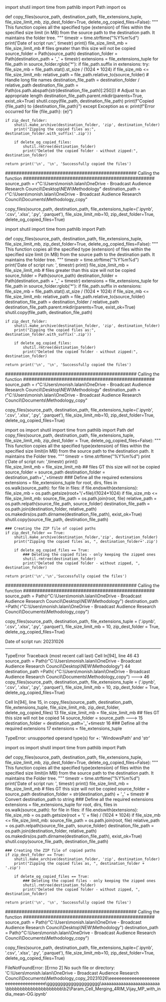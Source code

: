 import shutil
import time
from pathlib import Path
import os

def copy_files(source_path, destination_path, file_extensions_tuple, file_size_limit_mb, zip_dest_folder=True, delete_og_copied_files=False):
    """
    This function copies all the specified type (extension) of files within the specified size limit (in MB) from the source path to the destination path.
    It maintains the folder tree.
    """
    timestr = time.strftime("%Y%m%d")
    print('Date of script run:', timestr)
    print()
    file_size_limit_mb = file_size_limit_mb  # files greater than this size will not be copied
    source_folder = Path(source_path)
    destination_folder = Path(destination_path + '_' + timestr)
    extensions = file_extensions_tuple
    for file_path in source_folder.rglob('*'):
        if file_path.suffix in extensions:
            try:
                file_size_mb = file_path.stat().st_size / (1024 * 1024)
                if file_size_mb <= file_size_limit_mb:
                    relative_path = file_path.relative_to(source_folder)
                    # Handle long file names
                    destination_file_path = destination_folder / relative_path
                    destination_file_path = Path(os.path.abspath(str(destination_file_path)[:250]))  # Adjust to an appropriate length
                    destination_file_path.parent.mkdir(parents=True, exist_ok=True)
                    shutil.copy(file_path, destination_file_path)
                    print(f"Copied {file_path} to {destination_file_path}")
            except Exception as e:
                print(f"Error occurred for file {file_path}: {e}")

    if zip_dest_folder:
        shutil.make_archive(destination_folder, 'zip', destination_folder)
        print("Zipping the copied files as:", destination_folder.with_suffix('.zip'))

        if delete_og_copied_files:
            shutil.rmtree(destination_folder)
            print("Deleted the copied folder - without zipped:", destination_folder)

    return print('\n', '\n', 'Successfully copied the files')


################################################ Calling the function ################################################
source_path = r"C:\Users\monish.lalani\OneDrive - Broadcast Audience Research Council\Desktop\NEW\Methodology"
destination_path = r"C:\Users\monish.lalani\OneDrive - Broadcast Audience Research Council\Documents\Methodology_copy"

copy_files(source_path, destination_path, file_extensions_tuple=('.ipynb', '.csv', '.xlsx', '.py', '.parquet'),
           file_size_limit_mb=10, zip_dest_folder=True, delete_og_copied_files=True)
           














import shutil
import time
from pathlib import Path

def copy_files(source_path, destination_path, file_extensions_tuple, file_size_limit_mb, zip_dest_folder=True, delete_og_copied_files=False):
    """
    This function copies all the specified type (extension) of files within the specified size limit (in MB) from the source path to the destination path.
    It maintains the folder tree.
    """
    timestr = time.strftime("%Y%m%d")
    print('Date of script run: ', timestr)
    print()
    file_size_limit_mb = file_size_limit_mb  # files greater than this size will not be copied
    source_folder = Path(source_path)
    destination_folder = Path(destination_path + '_' + timestr)
    extensions = file_extensions_tuple
    for file_path in source_folder.rglob('*'):
        if file_path.suffix in extensions:
            file_size_mb = file_path.stat().st_size / (1024 * 1024)
            if file_size_mb <= file_size_limit_mb:
                relative_path = file_path.relative_to(source_folder)
                destination_file_path = destination_folder / relative_path
                destination_file_path.parent.mkdir(parents=True, exist_ok=True)
                shutil.copy(file_path, destination_file_path)

    if zip_dest_folder:
        shutil.make_archive(destination_folder, 'zip', destination_folder)
        print("Zipping the copied files as:", destination_folder.with_suffix('.zip'))

        if delete_og_copied_files:
            shutil.rmtree(destination_folder)
            print("Deleted the copied folder - without zipped:", destination_folder)

    return print('\n', '\n', 'Successfully copied the files')


################################################ Calling the function ################################################
source_path = r"C:\Users\monish.lalani\OneDrive - Broadcast Audience Research Council\Desktop\NEW\Methodology"
destination_path = r"C:\Users\monish.lalani\OneDrive - Broadcast Audience Research Council\Documents\Methodology_copy"

copy_files(source_path, destination_path, file_extensions_tuple=('.ipynb', '.csv', '.xlsx', '.py', '.parquet'),
           file_size_limit_mb=10, zip_dest_folder=True, delete_og_copied_files=True)
           








import os
import shutil
import time
from pathlib import Path
def copy_files(source_path, destination_path, file_extensions_tuple, file_size_limit_mb, zip_dest_folder = True, delete_og_copied_files=False):
    """
This function copies all the specified type(extension) of files within the specified size limit(in MB) from the source path to the destination path.
It maintains the Folder tree.
"""
    timestr            = time.strftime("%Y%m%d")
    print ('Date of script run: ',timestr)
    print()    
    file_size_limit_mb = file_size_limit_mb ## files GT this size will not be copied
    source_folder      = source_path
    destination_folder = destination_path+'_'+timestr
    ### Define all the required extensions
    extensions         = file_extensions_tuple
    for root, dirs, files in os.walk(source_path):
        for file in files:
            if file.endswith(extensions):
                file_size_mb              = os.path.getsize(root+'\\'+file)/(1024*1024)
                if file_size_mb           <= file_size_limit_mb:
                    source_file_path      = os.path.join(root, file)
                    relative_path         = os.path.relpath(source_file_path, source_folder)
                    destination_file_path = os.path.join(destination_folder, relative_path)
                    os.makedirs(os.path.dirname(destination_file_path), exist_ok=True)
                    shutil.copy(source_file_path, destination_file_path)

    ### Creating the ZIP file of copied paths
    if zip_dest_folder == True:
        shutil.make_archive(destination_folder,'zip', destination_folder)
        print("Zipping the copied files as, ", destination_folder+'.zip')

        if delete_og_copied_files == True:
            ### Deleting the copied files - only keeping the zipped ones
            shutil.rmtree(destination_folder)
            print("Deleted the copied folder - without zipped, ", destination_folder)
    
    return print('\n','\n','Successfully copied the files')
            
            
################################################ Calling the function ################################################            
source_path = Path(r"C:\Users\monish.lalani\OneDrive - Broadcast Audience Research Council\Desktop\NEW\Methodology")
destination_path =Path( r"C:\Users\monish.lalani\OneDrive - Broadcast Audience Research Council\Documents\Methodology_copy")

copy_files(source_path, destination_path, file_extensions_tuple = ('.ipynb', '.csv', '.xlsx', '.py', '.parquet'), file_size_limit_mb = 10, zip_dest_folder = True, delete_og_copied_files=True)


Date of script run:  20231026

---------------------------------------------------------------------------
TypeError                                 Traceback (most recent call last)
Cell In[94], line 46
     43 source_path = Path(r"C:\Users\monish.lalani\OneDrive - Broadcast Audience Research Council\Desktop\NEW\Methodology")
     44 destination_path =Path( r"C:\Users\monish.lalani\OneDrive - Broadcast Audience Research Council\Documents\Methodology_copy")
---> 46 copy_files(source_path, destination_path, file_extensions_tuple = ('.ipynb', '.csv', '.xlsx', '.py', '.parquet'), file_size_limit_mb = 10, zip_dest_folder = True, delete_og_copied_files=True)

Cell In[94], line 15, in copy_files(source_path, destination_path, file_extensions_tuple, file_size_limit_mb, zip_dest_folder, delete_og_copied_files)
     13 file_size_limit_mb = file_size_limit_mb ## files GT this size will not be copied
     14 source_folder      = source_path
---> 15 destination_folder = destination_path+'_'+timestr
     16 ### Define all the required extensions
     17 extensions         = file_extensions_tuple

TypeError: unsupported operand type(s) for +: 'WindowsPath' and 'str'





import os
import shutil
import time
from pathlib import Path

def copy_files(source_path, destination_path, file_extensions_tuple, file_size_limit_mb, zip_dest_folder=True, delete_og_copied_files=False):
    """
    This function copies all the specified type(extension) of files within the specified size limit(in MB) from the source path to the destination path.
    It maintains the Folder tree.
    """
    timestr = time.strftime("%Y%m%d")
    print('Date of script run: ', timestr)
    print()
    file_size_limit_mb = file_size_limit_mb  # files GT this size will not be copied
    source_folder = source_path
    destination_folder = str(destination_path) + '_' + timestr  # Convert destination_path to string
    ### Define all the required extensions
    extensions = file_extensions_tuple
    for root, dirs, files in os.walk(source_path):
        for file in files:
            if file.endswith(extensions):
                file_size_mb = os.path.getsize(root + '\\' + file) / (1024 * 1024)
                if file_size_mb <= file_size_limit_mb:
                    source_file_path = os.path.join(root, file)
                    relative_path = os.path.relpath(source_file_path, source_folder)
                    destination_file_path = os.path.join(destination_folder, relative_path)
                    os.makedirs(os.path.dirname(destination_file_path), exist_ok=True)
                    shutil.copy(source_file_path, destination_file_path)

    ### Creating the ZIP file of copied paths
    if zip_dest_folder == True:
        shutil.make_archive(destination_folder, 'zip', destination_folder)
        print("Zipping the copied files as, ", destination_folder + '.zip')

        if delete_og_copied_files == True:
            ### Deleting the copied files - only keeping the zipped ones
            shutil.rmtree(destination_folder)
            print("Deleted the copied folder - without zipped, ", destination_folder)

    return print('\n', '\n', 'Successfully copied the files')


################################################ Calling the function ################################################
source_path = Path(r"C:\Users\monish.lalani\OneDrive - Broadcast Audience Research Council\Desktop\NEW\Methodology")
destination_path = Path(r"C:\Users\monish.lalani\OneDrive - Broadcast Audience Research Council\Documents\Methodology_copy")

copy_files(source_path, destination_path, file_extensions_tuple=('.ipynb', '.csv', '.xlsx', '.py', '.parquet'),
           file_size_limit_mb=10, zip_dest_folder=True, delete_og_copied_files=True)
           



FileNotFoundError: [Errno 2] No such file or directory: 'C:\\Users\\monish.lalani\\OneDrive - Broadcast Audience Research Council\\Documents\\Methodology_copy_20231026\\eeeeeeeeeeeeeeeeeeeeeeeeeeeeeeeeeeee\\gggggggggggggggggggg\\aaaaaaaaaaaaaaaaaaaaaaaa\\bbbbbbbbbbbbbbbbbbbbb\\b2\\Param_Cell_Merging_4RIM_Vijay_MP_with_india_mean-OG.ipynb'

